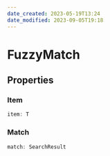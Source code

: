 ```yaml
---
date_created: 2023-05-19T13:24
date_modified: 2023-09-05T19:18
---
```

# FuzzyMatch

## Properties

### Item

```ts
item: T
```

### Match

```ts
match: SearchResult
```

